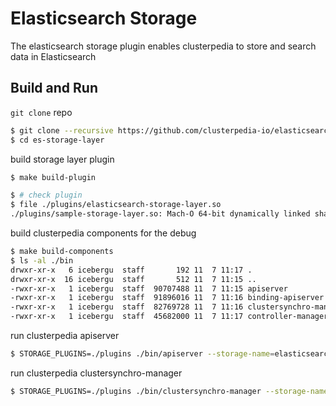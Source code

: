 # Elasticsearch Storage
The elasticsearch storage plugin enables clusterpedia to store and search data in Elasticsearch
## Build and Run
`git clone` repo
```bash
$ git clone --recursive https://github.com/clusterpedia-io/elasticsearch-storage.git
$ cd es-storage-layer
```

build storage layer plugin
```bash
$ make build-plugin

$ # check plugin
$ file ./plugins/elasticsearch-storage-layer.so
./plugins/sample-storage-layer.so: Mach-O 64-bit dynamically linked shared library x86_64
```

build clusterpedia components for the debug
```bash
$ make build-components
$ ls -al ./bin
drwxr-xr-x   6 icebergu  staff       192 11  7 11:17 .
drwxr-xr-x  16 icebergu  staff       512 11  7 11:15 ..
-rwxr-xr-x   1 icebergu  staff  90707488 11  7 11:15 apiserver
-rwxr-xr-x   1 icebergu  staff  91896016 11  7 11:16 binding-apiserver
-rwxr-xr-x   1 icebergu  staff  82769728 11  7 11:16 clustersynchro-manager
-rwxr-xr-x   1 icebergu  staff  45682000 11  7 11:17 controller-manager
```

run clusterpedia apiserver
```bash
$ STORAGE_PLUGINS=./plugins ./bin/apiserver --storage-name=elasticsearch --storage-config=./config.yaml <... other flags>
```

run clusterpedia clustersynchro-manager
```bash
$ STORAGE_PLUGINS=./plugins ./bin/clustersynchro-manager --storage-name=elasticsearch --storage-config=./config.yaml <... other flags>
```